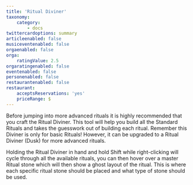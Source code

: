 ```yaml
---
title: 'Ritual Diviner'
taxonomy:
    category:
        - docs
twittercardoptions: summary
articleenabled: false
musiceventenabled: false
orgaenabled: false
orga:
    ratingValue: 2.5
orgaratingenabled: false
eventenabled: false
personenabled: false
restaurantenabled: false
restaurant:
    acceptsReservations: 'yes'
    priceRange: $
---
```


Before jumping into more advanced rituals it is highly recommended that you craft the Ritual Diviner. This tool will help you build all the Standard Rituals and takes the guesswork out of building each ritual. Remember this Diviner is only for basic Rituals! However, it can be upgraded to a Ritual Diviner (Dusk) for more advanced rituals.

Holding the Ritual Diviner in hand and hold Shift while right-clicking will cycle through all the available rituals, you can then hover over a master Ritual stone which will then show a ghost layout of the ritual. This is where each specific ritual stone should be placed and what type of stone should be used.

